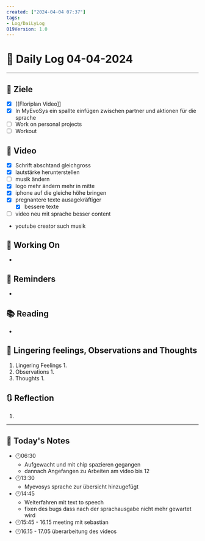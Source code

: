 ```yaml
---
created: ["2024-04-04 07:37"]
tags:
- Log/DaiLyLog
019Version: 1.0
---
```


# 📅 Daily Log 04-04-2024

---
## 🔷 Ziele
- [x] [[Floriplan Video]]
- [x] In MyEvoSys ein spallte einfügen zwischen partner und aktionen für die sprache
- [ ] Work on personal projects
- [ ] Workout
## 🎯 Video
- [x]  Schrift abschtand gleichgross 
- [x] lautstärke herunterstellen
- [ ] musik ändern
- [x] logo mehr ändern mehr in mitte 
- [x] iphone auf die gleiche höhe bringen
- [x] pregnantere texte ausagekräftiger
	- [x] bessere texte
- [ ] video neu mit sprache besser content
-  youtube creator such musik
## 🚀 Working On
- 
## 📕 Reminders
- 
## 📚 Reading
- 
##  💬 Lingering feelings, Observations and Thoughts 
1. Lingering Feelings
	1. 
2. Observations
	1. 
3. Thoughts
	1. 
## 🔃 Reflection
1. 
---

## 📅 Today's Notes
- 🕛06:30 
	- Aufgewacht und mit chip spazieren gegangen
	- dannach Angefangen zu Arbeiten am video bis 12
- 🕛13:30 
	- Myevosys sprache zur übersicht hinzugefügt 
- 🕛14:45 
	- Weiterfahren mit text to speech 
	- fixen des bugs dass nach der sprachausgabe nicht mehr gewartet wird
- 🕛15:45 - 16.15 meeting mit sebastian
- 🕛16.15 - 17.05 überarbeitung des videos 

